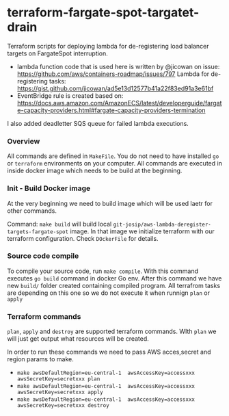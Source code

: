 # terraform-fargate-spot-targatet-drain

Terraform scripts for deploying lambda for de-registering load balancer targets on FargateSpot interruption.

- lambda function code that is used here is written by @jicowan on issue: https://github.com/aws/containers-roadmap/issues/797
  Lambda for de-registering tasks: https://gist.github.com/jicowan/ad5e13d12577b41a22f83ed91a3e61bf
- EventBridge rule is created based on: https://docs.aws.amazon.com/AmazonECS/latest/developerguide/fargate-capacity-providers.html#fargate-capacity-providers-termination

I also  added  deadletter SQS queue for failed lambda executions.

### Overview

All commands are defined in `MakeFile`.
You do not need to have installed `go` or `terraform` environments on your computer.
All commands are executed in inside docker image which needs to be build at the beginning.  

### Init - Build Docker image

At the very beginning we need to build image which will be used laetr for other commands.

Command: `make build` will build local `git-josip/aws-lambda-deregister-targets-fargate-spot` image. In that image we initialize terraform with our terraform configuration. 
Check `DOckerFile` for details.

### Source code compile

To compile your source code, run `make compile`. 
With this command executes `go build` command in docker Go env.
After this command we have new `build/` folder created containing compiled program.
All terrafrom tasks are depending on this one so we do not execute it when runnign `plan` or `apply`

### Terraform commands

`plan`, `apply` and `destroy` are supported terraform commands.
WIth `plan` we will just get output what resources will be created.

In order to run these commands we need to pass AWS acces,secret and region params to make. 

- `make awsDefaultRegion=eu-central-1  awsAccessKey=accessxxx   awsSecretKey=secretxxx plan`
- `make awsDefaultRegion=eu-central-1  awsAccessKey=accessxxx   awsSecretKey=secretxxx apply`
- `make awsDefaultRegion=eu-central-1  awsAccessKey=accessxxx   awsSecretKey=secretxxx destroy`